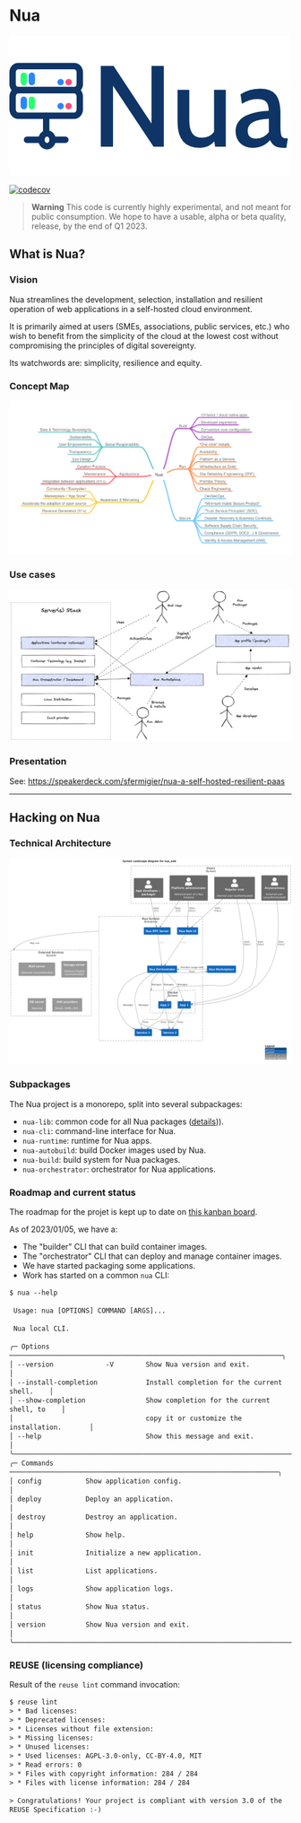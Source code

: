# Nua

<img src="./doc/assets/logo.png" alt="logo nua">

[![codecov](https://codecov.io/github/abilian/nua/branch/main/graph/badge.svg?token=0PCZNVDRE8)](https://codecov.io/github/abilian/nua)

> **Warning**
> This code is currently highly experimental, and not meant for public consumption.
> We hope to have a usable, alpha or beta quality, release, by the end of Q1 2023.

## What is Nua?

### Vision

Nua streamlines the development, selection, installation and resilient operation of web applications in a self-hosted cloud environment.

It is primarily aimed at users (SMEs, associations, public services, etc.) who wish to benefit from the simplicity of the cloud at the lowest cost without compromising the principles of digital sovereignty.

Its watchwords are: simplicity, resilience and equity.

### Concept Map

<img src="./doc/src/diagrams/mindmaps/Nua Concept Map.png" alt="concept map">

### Use cases

<img src="./doc/src/diagrams/others/Nua use cases.png" alt="use cases">

### Presentation

See: <https://speakerdeck.com/sfermigier/nua-a-self-hosted-resilient-paas>

----

## Hacking on Nua

### Technical Architecture

<img src="./doc/src/diagrams/c4/level1.png" alt="architecture">

### Subpackages

The Nua project is a monorepo, split into several subpackages:

- `nua-lib`: common code for all Nua packages ([details](./nua-lib/README.md))).
- `nua-cli`: command-line interface for Nua.
- `nua-runtime`: runtime for Nua apps.
- `nua-autobuild`: build Docker images used by Nua.
- `nua-build`: build system for Nua packages.
- `nua-orchestrator`: orchestrator for Nua applications.

### Roadmap and current status

The roadmap for the projet is kept up to date on [this kanban board](https://github.com/abilian/nua/projects/1).

As of 2023/01/05, we have a:

- The "builder" CLI that can build container images.
- The "orchestrator" CLI that can deploy and manage container images.
- We have started packaging some applications.
- Work has started on a common `nua` CLI:

```
$ nua --help

 Usage: nua [OPTIONS] COMMAND [ARGS]...

 Nua local CLI.

╭─ Options ────────────────────────────────────────────────────────────────────╮
│ --version             -V        Show Nua version and exit.                   │
│ --install-completion            Install completion for the current shell.    │
│ --show-completion               Show completion for the current shell, to    │
│                                 copy it or customize the installation.       │
│ --help                          Show this message and exit.                  │
╰──────────────────────────────────────────────────────────────────────────────╯
╭─ Commands ───────────────────────────────────────────────────────────────────╮
│ config           Show application config.                                    │
│ deploy           Deploy an application.                                      │
│ destroy          Destroy an application.                                     │
│ help             Show help.                                                  │
│ init             Initialize a new application.                               │
│ list             List applications.                                          │
│ logs             Show application logs.                                      │
│ status           Show Nua status.                                            │
│ version          Show Nua version and exit.                                  │
╰──────────────────────────────────────────────────────────────────────────────╯
```

### REUSE (licensing compliance)

Result of the `reuse lint` command invocation:

```
$ reuse lint
> * Bad licenses:
> * Deprecated licenses:
> * Licenses without file extension:
> * Missing licenses:
> * Unused licenses:
> * Used licenses: AGPL-3.0-only, CC-BY-4.0, MIT
> * Read errors: 0
> * Files with copyright information: 284 / 284
> * Files with license information: 284 / 284

> Congratulations! Your project is compliant with version 3.0 of the REUSE Specification :-)
```
